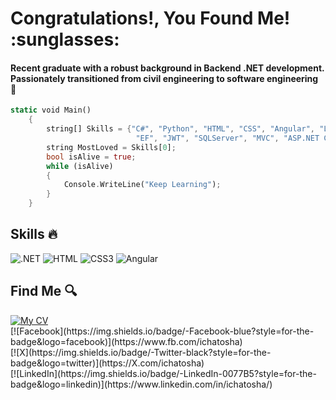 <h1> Congratulations!, You Found Me! :sunglasses: </h1>
<h4> Recent graduate with a robust background in Backend .NET development. Passionately transitioned from civil
engineering to software engineering 🦚 </h4>

```rust
static void Main()
    {
        string[] Skills = {"C#", "Python", "HTML", "CSS", "Angular", "LINQ", "RESTful APIs",
                            "EF", "JWT", "SQLServer", "MVC", "ASP.NET Core", "Postman", "Redis"};
        string MostLoved = Skills[0]; 
        bool isAlive = true;
        while (isAlive)
        {
            Console.WriteLine("Keep Learning");
        }
    }
```
## Skills :fire:
<p>
        <img src="https://img.shields.io/badge/--239120?style=flat-square&logo=.net" alt=".NET">
        <img src="https://img.shields.io/badge/-white?style=flat-square&logo=html5" alt="HTML">
        <img src="https://img.shields.io/badge/-1572B6?style=flat-square&logo=css3" alt="CSS3">
        <img src="https://img.shields.io/badge/-red?style=flat-square&logo=angular" alt="Angular">
    </p>
        
## Find Me :mag:

 <a href="https://drive.google.com/file/d/1grcbO6QdrS_C4w0GBi8ILoU2jK2C2xnv/view" target="_blank">
    <img src="https://img.shields.io/badge/-My%20CV-blue?style=for-the-badge&logo=google-drive" alt="My CV">
    </a>

 <br/>
 [![Facebook](https://img.shields.io/badge/-Facebook-blue?style=for-the-badge&logo=facebook)](https://www.fb.com/ichatosha)
 <br/>
 [![X](https://img.shields.io/badge/-Twitter-black?style=for-the-badge&logo=twitter)](https://X.com/ichatosha)
 <br/>
 [![LinkedIn](https://img.shields.io/badge/-LinkedIn-0077B5?style=for-the-badge&logo=linkedin)](https://www.linkedin.com/in/ichatosha/)
